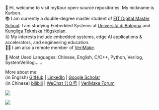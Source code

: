 👋 Hi, welcome to visit my&our open-source repositories. My nickname is Karbon.  
📚 I am currently a double-degree master student of [EIT Digital Master School](https://masterschool.eitdigital.eu). I am studying Embedded Systems at [Università di Bologna](https://www.unibo.it/en) and [Kungliga Tekniska Högskolan](https://www.kth.se/en).  
🉑 My interests include embedded systems, edge AI applications & accelerators, and engineering education.  
👨‍💻 I am also a remote member of [VeriMake](https://verimake.com/).  

🔀 Most Used Languages: Chinese, English, C/C++, Python, Verilog, SystemVerilog……  

More about me:  
  (in English) [GitHub](https://github.com/CSY-tvgo) | [LinkedIn](https://linkedin.com/in/karbonchen) | [Google Scholar](https://scholar.google.com/citations?user=_lzlU8wAAAAJ)  
  (in Chinese) [bilibili](https://space.bilibili.com/2299098) | [WeChat 公众号](https://verimake.com/assets/files/2022-01-04/1641275258-566540-image.png) | [VeriMake Forum](https://verimake.com/u/Karbon/discussions)  

![](https://github-readme-stats.vercel.app/api?username=csy-tvgo&theme=transparent&show_icons=true&include_all_commits=true)

<a href='https://clustrmaps.com/site/1bzv6'  title='Visit tracker'><img src='https://clustrmaps.com/map_v2.png?cl=ffffff&w=a&t=n&d=Rgb_ObBFmTggyVfrqtFUVG8_qAA6mBdhxRnaLiLNXAs&co=2d78ad&ct=ffffff'/></a>

<!---
CSY-tvgo/CSY-tvgo is a ✨ special ✨ repository because its `README.md` (this file) appears on your GitHub profile.
You can click the Preview link to take a look at your changes.
--->
